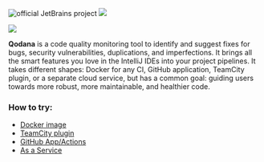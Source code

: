 ![official JetBrains project](https://jb.gg/badges/official-flat-square.svg)
![](https://github.com/katerinared/Qodana-11/blob/main/TeamCity%20Plugin/resources/eap-alert.png)

![](https://github.com/katerinared/Qodana-11/blob/main/TeamCity%20Plugin/resources/banner-main.svg)

**Qodana** is a code quality monitoring tool to identify and suggest fixes for bugs, security vulnerabilities, duplications, and imperfections. It brings all the smart features you love in the IntelliJ IDEs into your project pipelines. It takes different shapes: Docker for any CI, GitHub application, TeamCity plugin, or a separate cloud service, but has a common goal: guiding users towards more robust, more maintainable, and healthier code.

### How to try:

* [Docker image](Docker%20Image/README.md)
* [TeamCity plugin](TeamCity%20Plugin/README.md)
* [GitHub App/Actions](GitHub/README.md)
* [As a Service](As%20a%20Service/README.md)
